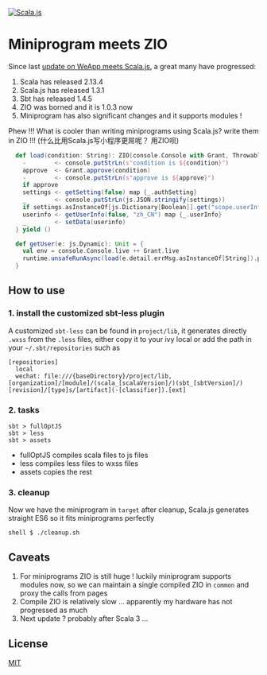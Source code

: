 [![Scala.js](https://www.scala-js.org/assets/badges/scalajs-1.3.0.svg)](https://www.scala-js.org)

# Miniprogram meets ZIO

Since last [update on WeApp meets Scala.js](https://github.com/kaiwu/weui-scalajs), a great many have progressed:

1. Scala has released 2.13.4
2. Scala.js has released 1.3.1
3. Sbt has released 1.4.5
4. ZIO was borned and it is 1.0.3 now
5. Miniprogram has also significant changes and it supports modules !

Phew !!! What is cooler than writing miniprograms using Scala.js? write them in ZIO !!! (什么比用Scala.js写小程序更屌呢？ 用ZIO呗)

```Scala
  def load(condition: String): ZIO[console.Console with Grant, Throwable, Unit] = for {
    -        <- console.putStrLn(s"condition is ${condition}")
    approve  <- Grant.approve(condition)
    -        <- console.putStrLn(s"approve is ${approve}")
    if approve
    settings <- getSetting(false) map {_.authSetting}
    _        <- console.putStrLn(js.JSON.stringify(settings))
    if settings.asInstanceOf[js.Dictionary[Boolean]].get("scope.userInfo") == Some(true)
    userinfo <- getUserInfo(false, "zh_CN") map {_.userInfo}
    _        <- setData(userinfo)
  } yield ()

  def getUser(e: js.Dynamic): Unit = {
    val env = console.Console.live ++ Grant.live
    runtime.unsafeRunAsync(load(e.detail.errMsg.asInstanceOf[String]).provideLayer(env))(_ => println("DONE"))
  }
```

## How to use

### 1. install the customized sbt-less plugin

A customized `sbt-less` can be found in `project/lib`, it generates directly `.wxss` from the `.less` files, either copy it
to your ivy local or add the path in your `~/.sbt/repositories` such as

```
[repositories]
  local
  wechat: file:///{baseDirectory}/project/lib, [organization]/[module]/(scala_[scalaVersion]/)(sbt_[sbtVersion]/)[revision]/[type]s/[artifact](-[classifier]).[ext]
```

### 2. tasks

```
sbt > fullOptJS
sbt > less
sbt > assets
```
- fullOptJS compiles scala files to js files
- less compiles less files to wxss files
- assets copies the rest

### 3. cleanup

Now we have the miniprogram in `target` after cleanup, Scala.js generates straight ES6 so it fits miniprograms perfectly

```
shell $ ./cleanup.sh
```

## Caveats

1. For miniprograms ZIO is still huge ! luckily miniprogram supports modules now, so we can maintain a single compiled ZIO in `common` and proxy the calls from pages
2. Compile ZIO is relatively slow ... apparently my hardware has not progressed as much 
3. Next update ? probably after Scala 3 ...
   
## License

[MIT](http://opensource.org/licenses/MIT)
